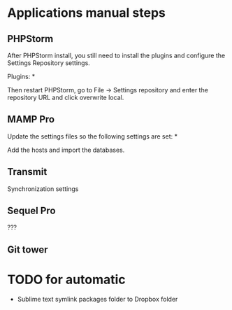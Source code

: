 # Applications manual steps

## PHPStorm

After PHPStorm install, you still need to install the plugins and configure the Settings Repository settings.

Plugins:
*

Then restart PHPStorm, go to File -> Settings repository and enter the repository URL and click overwrite local.

## MAMP Pro

Update the settings files so the following settings are set:
*

Add the hosts and import the databases.

## Transmit

Synchronization settings

## Sequel Pro

???

## Git tower




# TODO for automatic

* Sublime text symlink packages folder to Dropbox folder
